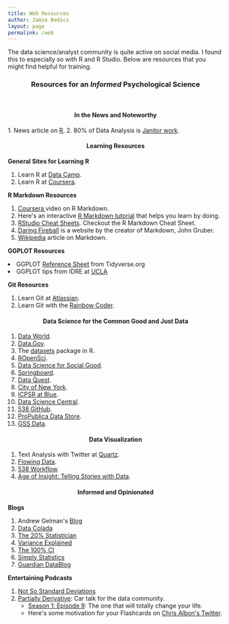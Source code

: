 ```yaml
---
title: Web Resources
author: Jamie Bedics
layout: page
permalink: /web
---
```


The data science/analyst community is quite active on social media.  I found this to especially so with R and R Studio. Below are resources that you might find helpful for training.  

<h3 align="center"><strong>Resources for an <em>Informed</em> Psychological Science</strong></h3>

<br>
<center>
<h4>In the News and Noteworthy</h4></center>

<p>
1. News article on <a  href="http://www.nytimes.com/2009/01/07/technology/business-computing/07program.html">R</a>.  
2. 80% of Data Analysis is <a  href="https://www.nytimes.com/2014/08/18/technology/for-big-data-scientists-hurdle-to-insights-is-janitor-work.html?_r=0">Janitor work</a>.  
</p>

<center>
<h4><strong>Learning Resources</strong></h4>
</center>

<strong>General Sites for Learning R</strong>

1. Learn R at <a  href="https://www.datacamp.com/">Data Camp</a>.  
2. Learn R at <a  href="https://www.coursera.org/">Coursera</a>.  

<strong>R Markdown Resources</strong>

1. <a  href="https://www.coursera.org/learn/reproducible-research/lecture/5NzHN/r-markdown">Coursera </a> video on R Markdown.
2. Here's an interactive <a  href="https://www.markdowntutorial.com/">R Markdown tutorial</a> that helps you learn by doing.
3. <a  href="https://www.rstudio.com/resources/cheatsheets/">RStudio Cheat Sheets</a>. Checkout the R Markdown Cheat Sheet.  
4. <a  href="https://daringfireball.net/projects/markdown/basics">Daring Fireball</a> is a website by the creator of Markdown, John Gruber.
5. <a  href="https://en.wikipedia.org/wiki/Markdown">Wikipedia</a> article on Markdown. 

<p>
<strong>GGPLOT Resources</strong>

<li>GGPLOT <a  href="http://ggplot2.tidyverse.org/reference/index.html">Reference Sheet</a> from Tidyverse.org</li>

<li>GGPLOT tips from IDRE at <a  href="https://stats.idre.ucla.edu/r/seminars/ggplot2_intro/">UCLA</a></li>



</p>

<strong>Git Resources</strong>

1. Learn Git at <a  href="https://www.atlassian.com/git/tutorials/learn-git-with-bitbucket-cloud">Atlassian</a>.  
2. Learn Git with the <a  href="https://www.youtube.com/watch?v=BCQHnlnPusY">Rainbow Coder</a>.  

<center><h4><strong>Data Science for the Common Good and Just Data</strong></h4></center>


1. <a  href="https://data.world/">Data World</a>.  
2. <a  href="https://www.data.gov/">Data.Gov</a>.  
3. The <a  href="https://stat.ethz.ch/R-manual/R-devel/library/datasets/html/00Index.html">datasets</a> package in R.  
4. <a  href="https://ropensci.org/packages/">ROpenSci</a>.  
5. <a  href="https://dssg.uchicago.edu/">Data Science for Social Good</a>.  
6. <a  href="https://www.springboard.com/blog/free-public-data-sets-data-science-project/">Springboard</a>. 
7. <a  href="https://www.dataquest.io/blog/free-datasets-for-projects/">Data Quest</a>.
8. <a  href="https://data.cityofnewyork.us/">City of New York</a>.
9. <a  href="http://www.icpsr.umich.edu/icpsrweb/ICPSR/">ICPSR at Blue</a>.
10. <a  href="http://www.datasciencecentral.com/profiles/blogs/great-github-list-of-public-data-sets">Data Science Central</a>.
11. <a  href="https://github.com/fivethirtyeight/data">538 GitHub</a>.
12. <a  href="https://www.propublica.org/datastore/">ProPublica Data Store</a>.
13. <a  href="https://gssdataexplorer.norc.org/">GSS Data</a>.

<center><h4><strong>Data Visualization</strong></h4></center>

1. Text Analysis with Twitter at <a  href="https://qz.com/862325/the-great-american-word-mapper/#int/words=dinner_supper&smoothing=3">Quartz</a>.
2. <a  href="http://flowingdata.com/">Flowing Data</a>.
3. <a  href="https://www.youtube.com/watch?v=1LujBaF1-4Y">538 Workflow</a>.
4. <a  href="https://www.youtube.com/watch?v=TA_tNh0LMEs">Age of Insight: Telling Stories with Data</a>. 
<p>

<h4 align="center"><strong>Informed and Opinionated</strong></h4>

**Blogs**

1. Andrew Gelman's <a  href="http://andrewgelman.com/">Blog</a>
2. <a  href="http://datacolada.org/">Data Colada</a>
3. <a href="http://daniellakens.blogspot.com/">The 20% Statistician</a>
4. <a href="http://varianceexplained.org/">Variance Explained</a>
5. <a href="http://www.the100.ci/">The 100% CI</a>
6. <a href="https://simplystatistics.org/">Simply Statistics</a>
7. <a href="https://www.theguardian.com/data">Guardian DataBlog</a>
 

**Entertaining Podcasts**

1. <a href="https://soundcloud.com/nssd-podcast">Not So Standard Deviations</a>
2. <a href="http://partiallyderivative.com/">Partially Derivative</a>: Car talk for the data community.
      * <a href="http://partiallyderivative.com/news/2015/01/09/episode-9-the-one-that-will-totally-change-your-life">Season 1: Episode 9</a>: The one that will totally change your life.
      * Here's some motivation for your Flashcards on <a href="https://twitter.com/chrisalbon">Chris Albon's Twitter</a>.
<br>
